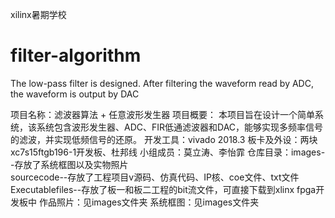  xilinx暑期学校
# filter-algorithm
  The low-pass filter is designed. After filtering the waveform read by ADC, the waveform is output by DAC

项目名称：滤波器算法 + 任意波形发生器
项目概要： 本项目旨在设计一个简单系统，该系统包含波形发生器、ADC、FIR低通滤波器和DAC，能够实现多频率信号的滤波，并实现低频信号的还原。
开发工具：vivado 2018.3
板卡及外设：两块xc7s15ftgb196-1开发板、杜邦线
小组成员：莫立涛、李怡霏
仓库目录：images--存放了系统框图以及实物照片  
        sourcecode--存放了工程项目v源码、仿真代码、IP核、coe文件、txt文件
        Executablefiles--存放了板一和板二工程的bit流文件，可直接下载到xlinx fpga开发板中
作品照片：见images文件夹
系统框图：见images文件夹

